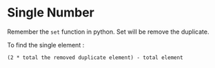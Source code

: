 
# Single Number

Remember the ```set``` function in python. Set will be remove the duplicate.

To find the single element :
```
(2 * total the removed duplicate element) - total element 
```

